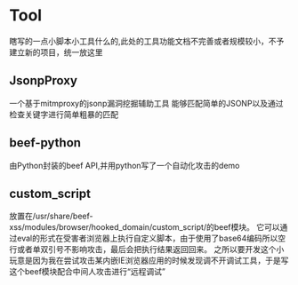 # Tool
瞎写的一点小脚本小工具什么的,此处的工具功能文档不完善或者规模较小，不予建立新的项目，统一放这里

## JsonpProxy
一个基于mitmproxy的jsonp漏洞挖掘辅助工具
能够匹配简单的JSONP以及通过检查关键字进行简单粗暴的匹配
## beef-python
由Python封装的beef API,并用python写了一个自动化攻击的demo
## custom_script
放置在/usr/share/beef-xss/modules/browser/hooked_domain/custom_script/的beef模块。
它可以通过eval的形式在受害者浏览器上执行自定义脚本，由于使用了base64编码所以空行或者单双引号不影响攻击，最后会把执行结果返回回来。
之所以要开发这个小玩意是因为我在尝试攻击某内嵌IE浏览器应用的时候发现调不开调试工具，于是写这个beef模块配合中间人攻击进行“远程调试”
